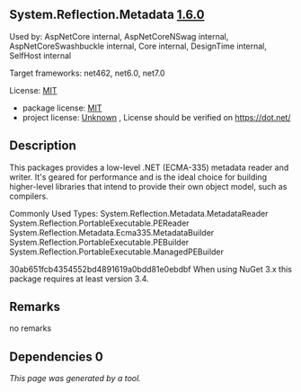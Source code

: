 System.Reflection.Metadata [1.6.0](https://www.nuget.org/packages/System.Reflection.Metadata/1.6.0)
--------------------

Used by: AspNetCore internal, AspNetCoreNSwag internal, AspNetCoreSwashbuckle internal, Core internal, DesignTime internal, SelfHost internal

Target frameworks: net462, net6.0, net7.0

License: [MIT](../../../../licenses/mit) 

- package license: [MIT](https://github.com/dotnet/corefx/blob/master/LICENSE.TXT) 
- project license: [Unknown](https://dot.net/) , License should be verified on https://dot.net/

Description
-----------
This packages provides a low-level .NET (ECMA-335) metadata reader and writer. It's geared for performance and is the ideal choice for building higher-level libraries that intend to provide their own object model, such as compilers.

Commonly Used Types:
System.Reflection.Metadata.MetadataReader
System.Reflection.PortableExecutable.PEReader
System.Reflection.Metadata.Ecma335.MetadataBuilder
System.Reflection.PortableExecutable.PEBuilder
System.Reflection.PortableExecutable.ManagedPEBuilder
 
30ab651fcb4354552bd4891619a0bdd81e0ebdbf 
When using NuGet 3.x this package requires at least version 3.4.

Remarks
-----------
no remarks


Dependencies 0
-----------


*This page was generated by a tool.*